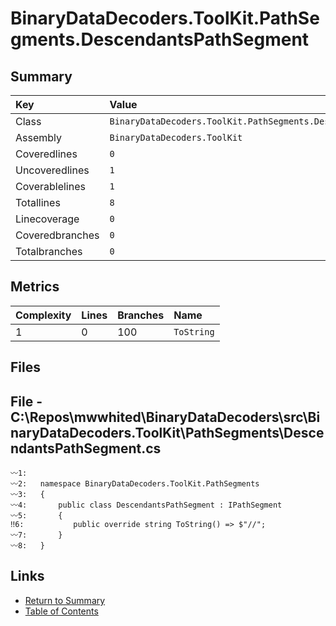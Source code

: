 ﻿# BinaryDataDecoders.ToolKit.PathSegments.DescendantsPathSegment

## Summary

| Key             | Value                                                            |
| :-------------- | :--------------------------------------------------------------- |
| Class           | `BinaryDataDecoders.ToolKit.PathSegments.DescendantsPathSegment` |
| Assembly        | `BinaryDataDecoders.ToolKit`                                     |
| Coveredlines    | `0`                                                              |
| Uncoveredlines  | `1`                                                              |
| Coverablelines  | `1`                                                              |
| Totallines      | `8`                                                              |
| Linecoverage    | `0`                                                              |
| Coveredbranches | `0`                                                              |
| Totalbranches   | `0`                                                              |

## Metrics

| Complexity | Lines | Branches | Name       |
| :--------- | :---- | :------- | :--------- |
| 1          | 0     | 100      | `ToString` |

## Files

## File - C:\Repos\mwwhited\BinaryDataDecoders\src\BinaryDataDecoders.ToolKit\PathSegments\DescendantsPathSegment.cs

```CSharp
〰1:   
〰2:   namespace BinaryDataDecoders.ToolKit.PathSegments
〰3:   {
〰4:       public class DescendantsPathSegment : IPathSegment
〰5:       {
‼6:           public override string ToString() => $"//";
〰7:       }
〰8:   }
```

## Links

* [Return to Summary](Summary.md)
* [Table of Contents](../TOC.md)

